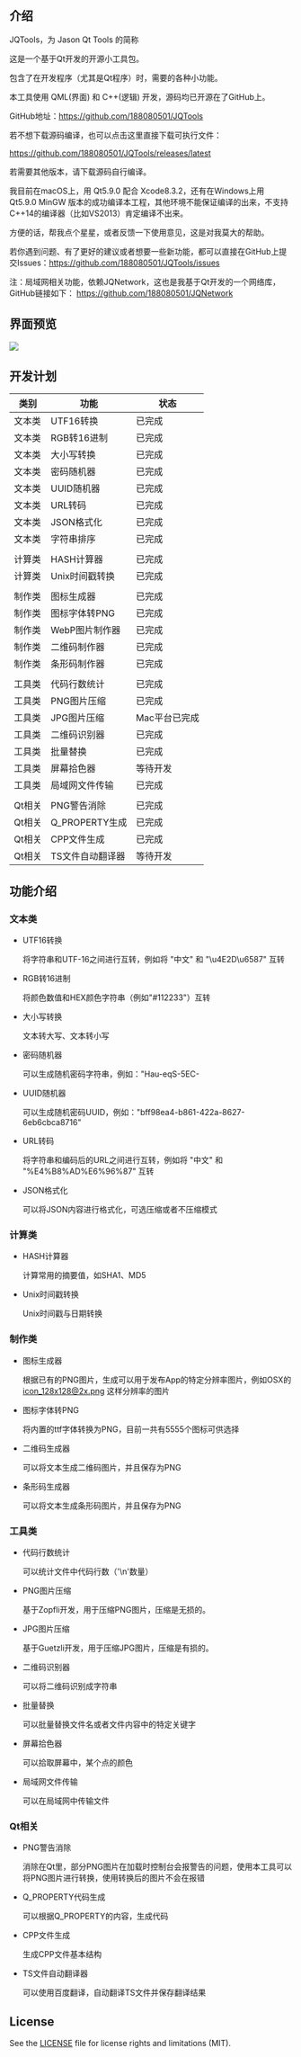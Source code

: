 ## 介绍

JQTools，为 Jason Qt Tools 的简称

这是一个基于Qt开发的开源小工具包。

包含了在开发程序（尤其是Qt程序）时，需要的各种小功能。

本工具使用 QML(界面) 和 C++(逻辑) 开发，源码均已开源在了GitHub上。

GitHub地址：https://github.com/188080501/JQTools

若不想下载源码编译，也可以点击这里直接下载可执行文件：

https://github.com/188080501/JQTools/releases/latest

若需要其他版本，请下载源码自行编译。

我目前在macOS上，用 Qt5.9.0 配合 Xcode8.3.2，还有在Windows上用 Qt5.9.0 MinGW 版本的成功编译本工程，其他环境不能保证编译的出来，不支持C++14的编译器（比如VS2013）肯定编译不出来。

方便的话，帮我点个星星，或者反馈一下使用意见，这是对我莫大的帮助。

若你遇到问题、有了更好的建议或者想要一些新功能，都可以直接在GitHub上提交Issues：https://github.com/188080501/JQTools/issues

注：局域网相关功能，依赖JQNetwork，这也是我基于Qt开发的一个网络库，GitHub链接如下：
https://github.com/188080501/JQNetwork

## 界面预览

![](./preview/JQToolsPreview.png)

## 开发计划

类别|功能|状态
---|---|---
文本类|UTF16转换|已完成
文本类|RGB转16进制|已完成
文本类|大小写转换|已完成
文本类|密码随机器|已完成
文本类|UUID随机器|已完成
文本类|URL转码|已完成
文本类|JSON格式化|已完成
文本类|字符串排序|已完成
 | |
计算类|HASH计算器|已完成
计算类|Unix时间戳转换|已完成
 | |
制作类|图标生成器|已完成
制作类|图标字体转PNG|已完成
制作类|WebP图片制作器|已完成
制作类|二维码制作器|已完成
制作类|条形码制作器|已完成
 | |
工具类|代码行数统计|已完成
工具类|PNG图片压缩|已完成
工具类|JPG图片压缩|Mac平台已完成
工具类|二维码识别器|已完成
工具类|批量替换|已完成
工具类|屏幕拾色器|等待开发
工具类|局域网文件传输|已完成
 | |
Qt相关|PNG警告消除|已完成
Qt相关|Q_PROPERTY生成|已完成
Qt相关|CPP文件生成|已完成
Qt相关|TS文件自动翻译器|等待开发

## 功能介绍
### 文本类

* UTF16转换

	将字符串和UTF-16之间进行互转，例如将 "中文" 和 "\u4E2D\u6587" 互转

* RGB转16进制

	将颜色数值和HEX颜色字符串（例如"#112233"）互转

* 大小写转换

	文本转大写、文本转小写

* 密码随机器

	可以生成随机密码字符串，例如："Hau-eqS-5EC-

* UUID随机器

	可以生成随机密码UUID，例如："bff98ea4-b861-422a-8627-6eb6cbca8716"

* URL转码

	将字符串和编码后的URL之间进行互转，例如将 "中文" 和 "%E4%B8%AD%E6%96%87" 互转

* JSON格式化

	可以将JSON内容进行格式化，可选压缩或者不压缩模式

### 计算类
* HASH计算器

	计算常用的摘要值，如SHA1、MD5

* Unix时间戳转换

	Unix时间戳与日期转换

### 制作类
* 图标生成器

	根据已有的PNG图片，生成可以用于发布App的特定分辨率图片，例如OSX的 icon_128x128@2x.png 这样分辨率的图片

* 图标字体转PNG

	将内置的ttf字体转换为PNG，目前一共有5555个图标可供选择

* 二维码生成器

	可以将文本生成二维码图片，并且保存为PNG

* 条形码生成器

	可以将文本生成条形码图片，并且保存为PNG

### 工具类
* 代码行数统计

	可以统计文件中代码行数（'\n'数量）

* PNG图片压缩

	基于Zopfli开发，用于压缩PNG图片，压缩是无损的。

* JPG图片压缩

	基于Guetzli开发，用于压缩JPG图片，压缩是有损的。

* 二维码识别器

	可以将二维码识别成字符串

* 批量替换

	可以批量替换文件名或者文件内容中的特定关键字

* 屏幕拾色器

	可以拾取屏幕中，某个点的颜色

* 局域网文件传输

	可以在局域网中传输文件

### Qt相关
* PNG警告消除

	消除在Qt里，部分PNG图片在加载时控制台会报警告的问题，使用本工具可以将PNG图片进行转换，使用转换后的图片不会在报错

* Q_PROPERTY代码生成

	可以根据Q_PROPERTY的内容，生成代码

* CPP文件生成

	生成CPP文件基本结构

* TS文件自动翻译器

	可以使用百度翻译，自动翻译TS文件并保存翻译结果


## License

See the [LICENSE](LICENSE.txt) file for license rights and limitations (MIT).
